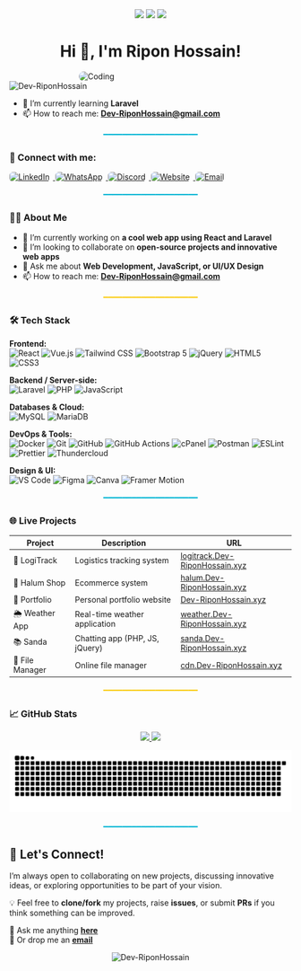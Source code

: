 <div align="center">
  <img src="https://user-images.githubusercontent.com/74038190/213866269-5d00981c-7c98-46d7-8a8e-16f462f15227.gif" width="200" />
  <img src="https://user-images.githubusercontent.com/74038190/213866269-5d00981c-7c98-46d7-8a8e-16f462f15227.gif" width="200" />
  <img src="https://user-images.githubusercontent.com/74038190/213866269-5d00981c-7c98-46d7-8a8e-16f462f15227.gif" width="200" />
</div>

<h1 align="center">Hi 👋, I'm Ripon Hossain!</h1>

<img align="right" alt="Coding" width="380" 
     src="https://user-images.githubusercontent.com/74038190/235224431-e8c8c12e-6826-47f1-89fb-2ddad83b3abf.gif" 
     style="border-radius:20px;">

<p align="left"> 
  <img src="https://komarev.com/ghpvc/?username=Dev-RiponHossain&label=Profile%20views&color=0e75b6&style=flat" alt="Dev-RiponHossain" /> 
</p>

- 🌱 I’m currently learning **Laravel**  
- 📫 How to reach me: **Dev-RiponHossain@gmail.com**  

<p align="center"> 
  <span style="color:#06b6d4;">━━━━━━━━━━━━━━━━━━━━</span>
</p>

<h3 align="left">🔗 Connect with me:</h3>
<p align="left">
  <a href="https://www.linkedin.com/in/Dev-RiponHossaindev" target="_blank" rel="noopener noreferrer">
    <img src="https://img.shields.io/badge/LinkedIn-0A66C2?style=flat-square&logo=linkedin&logoColor=white&label=" alt="LinkedIn" height="28" style="border-radius:6px; margin-right:6px;">
  </a>
  <a href="https://wa.me/8801773448153" target="_blank" rel="noopener noreferrer">
    <img src="https://img.shields.io/badge/WhatsApp-25D366?style=flat-square&logo=whatsapp&logoColor=white&label=" alt="WhatsApp" height="28" style="border-radius:6px; margin-right:6px;">
  </a>
  <a href="https://discord.com/users/Dev-RiponHossain13" target="_blank" rel="noopener noreferrer">
    <img src="https://img.shields.io/badge/Discord-5865F2?style=flat-square&logo=discord&logoColor=white&label=" alt="Discord" height="28" style="border-radius:6px; margin-right:6px;">
  </a>
  <a href="https://Dev-RiponHossain.xyz" target="_blank" rel="noopener noreferrer">
    <img src="https://img.shields.io/badge/Website-111?style=flat-square&logo=google-chrome&logoColor=white&label=" alt="Website" height="28" style="border-radius:6px; margin-right:6px;">
  </a>
  <a href="mailto:Dev-RiponHossain@gmail.com" target="_blank" rel="noopener noreferrer">
    <img src="https://img.shields.io/badge/Email-D14836?style=flat-square&logo=gmail&logoColor=white&label=" alt="Email" height="28" style="border-radius:6px;">
  </a>
</p>




<p align="center"> 
  <span style="color:#06b6d4;">━━━━━━━━━━━━━━━━━━━━</span>
</p>

### 🧑‍💻 About Me

- 🔭 I’m currently working on **a cool web app using React and Laravel**  
- 👯 I’m looking to collaborate on **open-source projects and innovative web apps**  
- 💬 Ask me about **Web Development, JavaScript, or UI/UX Design**  
- 📫 How to reach me: **Dev-RiponHossain@gmail.com**

<p align="center"> 
  <span style="color:#facc15;">━━━━━━━━━━━━━━━━━━━━</span>
</p>

### 🛠️ Tech Stack

**Frontend:**  
![React](https://img.shields.io/badge/React-20232A?style=for-the-badge&logo=react&logoColor=61DAFB) 
![Vue.js](https://img.shields.io/badge/Vue.js-35495E?style=for-the-badge&logo=vuedotjs&logoColor=4FC08D) 
![Tailwind CSS](https://img.shields.io/badge/Tailwind_CSS-06B6D4?style=for-the-badge&logo=tailwind-css&logoColor=white) 
![Bootstrap 5](https://img.shields.io/badge/Bootstrap-7952B3?style=for-the-badge&logo=bootstrap&logoColor=white) 
![jQuery](https://img.shields.io/badge/jQuery-0769AD?style=for-the-badge&logo=jquery&logoColor=white) 
![HTML5](https://img.shields.io/badge/HTML5-E34F26?style=for-the-badge&logo=html5&logoColor=white) 
![CSS3](https://img.shields.io/badge/CSS3-1572B6?style=for-the-badge&logo=css3&logoColor=white)  
<!-- ![TypeScript](https://img.shields.io/badge/TypeScript-007ACC?style=for-the-badge&logo=typescript&logoColor=white) -->

**Backend / Server-side:**  
![Laravel](https://img.shields.io/badge/laravel-000000?style=for-the-badge&logo=laravel&logoColor=white) 
![PHP](https://img.shields.io/badge/Php-3776AB?style=for-the-badge&logo=php&logoColor=white) 
![JavaScript](https://img.shields.io/badge/JavaScript-F7DF1E?style=for-the-badge&logo=javascript&logoColor=black)  
<!-- ![Node.js](https://img.shields.io/badge/Node.js-339933?style=for-the-badge&logo=node.js&logoColor=white) -->

**Databases & Cloud:**  
![MySQL](https://img.shields.io/badge/Mysql-316192?style=for-the-badge&logo=Mysql&logoColor=white) 
![MariaDB](https://img.shields.io/badge/MariaDB-003545?style=for-the-badge&logo=mariadb&logoColor=white) 

**DevOps & Tools:**  
![Docker](https://img.shields.io/badge/Docker-2496ED?style=for-the-badge&logo=docker&logoColor=white) 
![Git](https://img.shields.io/badge/Git-F05032?style=for-the-badge&logo=git&logoColor=white) 
![GitHub](https://img.shields.io/badge/GitHub-181717?style=for-the-badge&logo=github&logoColor=white) 
![GitHub Actions](https://img.shields.io/badge/GitHub_Actions-2088FF?style=for-the-badge&logo=github-actions&logoColor=white) 
![cPanel](https://img.shields.io/badge/cPanel-FB6C2C?style=for-the-badge&logo=cpanel&logoColor=white) 
![Postman](https://img.shields.io/badge/Postman-FF6C37?style=for-the-badge&logo=postman&logoColor=white) 
![ESLint](https://img.shields.io/badge/ESLint-4B32C3?style=for-the-badge&logo=eslint&logoColor=white) 
![Prettier](https://img.shields.io/badge/Prettier-F7B93E?style=for-the-badge&logo=prettier&logoColor=black) 
![Thundercloud](https://img.shields.io/badge/Thundercloud-0080FF?style=for-the-badge&logo=cloudflare&logoColor=white) 

**Design & UI:**  
![VS Code](https://img.shields.io/badge/VS_Code-007ACC?style=for-the-badge&logo=visual-studio-code&logoColor=white) 
![Figma](https://img.shields.io/badge/Figma-F24E1E?style=for-the-badge&logo=figma&logoColor=white) 
![Canva](https://img.shields.io/badge/Canva-00C4CC?style=for-the-badge&logo=canva&logoColor=white) 
![Framer Motion](https://img.shields.io/badge/Framer_Motion-0055FF?style=for-the-badge&logo=framer&logoColor=white)  
<!-- ![Flutter](https://img.shields.io/badge/Flutter-02569B?style=for-the-badge&logo=flutter&logoColor=white) -->
<!-- ![Dart](https://img.shields.io/badge/Dart-0175C2?style=for-the-badge&logo=dart&logoColor=white) -->

<p align="center"> 
  <span style="color:#06b6d4;">━━━━━━━━━━━━━━━━━━━━</span>
</p>

### 🌐 Live Projects

| Project         | Description                     | URL                                       |
|-----------------|---------------------------------|------------------------------------------|
| 🚚 LogiTrack     | Logistics tracking system       | [logitrack.Dev-RiponHossain.xyz](https://logitrack.Dev-RiponHossain.xyz) |
| 🛒 Halum Shop    | Ecommerce system                | [halum.Dev-RiponHossain.xyz](https://halum.Dev-RiponHossain.xyz) |
| 🌟 Portfolio    | Personal portfolio website      | [Dev-RiponHossain.xyz](https://Dev-RiponHossain.xyz)     |
| 🌦️ Weather App  | Real-time weather application  | [weather.Dev-RiponHossain.xyz](https://weather.Dev-RiponHossain.xyz) |
| 📚 Sanda        | Chatting app (PHP, JS, jQuery) | [sanda.Dev-RiponHossain.xyz](https://sanda.Dev-RiponHossain.xyz) |
| 📁 File Manager | Online file manager             | [cdn.Dev-RiponHossain.xyz](https://cdn.Dev-RiponHossain.xyz) |

<p align="center"> 
  <span style="color:#facc15;">━━━━━━━━━━━━━━━━━━━━</span>
</p>

### 📈 GitHub Stats

<p align="center">
  <a href="https://github.com/Dev-RiponHossain">
    <img height="180em" src="https://github-readme-stats.vercel.app/api?username=Dev-RiponHossain&show_icons=true&theme=radical&hide_border=true" />
    <img height="180em" src="https://github-readme-stats.vercel.app/api/top-langs/?username=Dev-RiponHossain&layout=compact&theme=radical&hide_border=true" />
  </a>
</p>

<div align="center">
 <picture>
  <source media="(prefers-color-scheme: dark)" srcset="https://github.com/Vaibhav2002/Vaibhav2002/blob/output/github-contribution-grid-snake-dark.svg" />
  <source media="(prefers-color-scheme: light)" srcset="https://github.com/Vaibhav2002/Vaibhav2002/blob/output/github-contribution-grid-snake.svg" />
  <img alt="github-snake" src="https://github.com/Vaibhav2002/Vaibhav2002/blob/output/github-contribution-grid-snake.svg" />
</picture>
</div>

<p align="center"> 
  <span style="color:#06b6d4;">━━━━━━━━━━━━━━━━━━━━</span>
</p>

## 🤝 Let's Connect!

I’m always open to collaborating on new projects, discussing innovative ideas, or exploring opportunities to be part of your vision.  

💡 Feel free to **clone/fork** my projects, raise **issues**, or submit **PRs** if you think something can be improved.  

📩 Ask me anything [**here**](https://github.com/Dev-RiponHossain/Dev-RiponHossain/issues/new)  
📧 Or drop me an [**email**](mailto:Dev-RiponHossain@gmail.com)

<p align="center"> 
  <img src="https://komarev.com/ghpvc/?username=Dev-RiponHossain&label=Profile%20Views&color=0e75b6&style=flat" alt="Dev-RiponHossain" />
</p>
